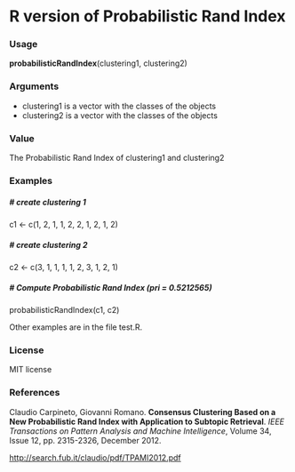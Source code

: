 R version of Probabilistic Rand Index
========================




 ### Usage
**probabilisticRandIndex**(clustering1, clustering2)


 ### Arguments
* clustering1 is a vector with the classes of the objects
* clustering2 is a vector with the classes of the objects

### Value
The Probabilistic Rand Index of clustering1 and clustering2





 ### Examples

   ##### # create clustering 1
c1 <- c(1, 2, 1, 1, 2, 2, 1, 2, 1, 2)

   ##### # create clustering 2
c2 <- c(3, 1, 1, 1, 1, 2, 3, 1, 2, 1)

##### # Compute Probabilistic Rand Index (pri = 0.5212565)
probabilisticRandIndex(c1, c2)  
 			   
    
Other examples are in the file test.R.

### License
MIT license

 ### References

Claudio Carpineto, Giovanni Romano. **Consensus Clustering Based on a New Probabilistic Rand Index with Application to Subtopic Retrieval**. *IEEE Transactions on Pattern Analysis and Machine Intelligence*, Volume 34, Issue 12, pp. 2315-2326, December 2012.

http://search.fub.it/claudio/pdf/TPAMI2012.pdf